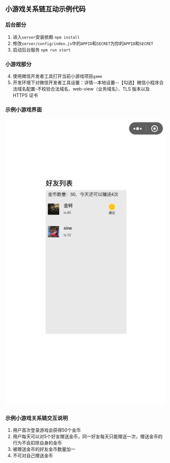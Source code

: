 ## 小游戏关系链互动示例代码

### 后台部分
1. 进入`server`安装依赖 `npm install`
2. 修改`server/config/index.js`中的`APPID`和`SECRET`为你的`APPID`和`SECRET`
3. 启动后台服务 `npm run start`

### 小游戏部分
4. 使用微信开发者工具打开当前小游戏项目`game`
5. 开发环境下对微信开发者工具设置：详情--本地设置--【勾选】微信小程序合法域名配置-不校验合法域名、web-view（业务域名）、TLS 版本以及 HTTPS 证书

### 示例小游戏界面
![11](./img/demo.png)

### 示例小游戏关系链交互说明
1. 用户首次登录游戏会获得50个金币
2. 用户每天可以对5个好友赠送金币，同一好友每天只能赠送一次，赠送金币的行为不会扣除自身的金币
3. 被赠送金币的好友金币数量加一
4. 不可对自己赠送金币